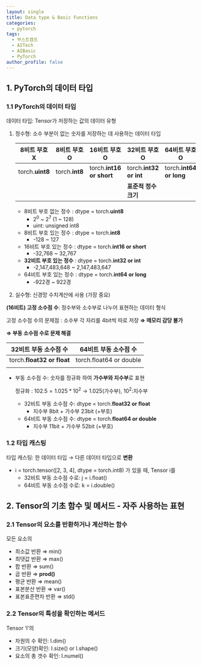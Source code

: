 ```yaml
---
layout: single
title: Data type & Basic Functions
categories:
  - pytorch
tags:
  - 부스트캠프
  - AITech
  - AIBasic
  - PyTorch
author_profile: false
---
```

## 1. PyTorch의 데이터 타입

### 1.1 PyTorch의 데이터 타입

데이터 타입: Tensor가 저장하는 값의 데이터 유형

1. 정수형: 소수 부분이 없는 숫자를 저장하는 데 사용하는 데이터 타입
    
    | 8비트 부호 X | 8비트 부호 O | 16비트 부호 O | **32비트 부호 O** | 64비트 부호 O |
    |------------|------------|------------|------------|------------|
    | torch.**uint8** | torch.**int8** | torch.**int16 or short** | torch.**int32 or int** | torch.**int64 or long** |
    |            |            |              | **표준적 정수 크기** |             |

    - 8비트 부호 없는 정수 : dtype = torch.**uint8**
        - $2^0$ ~ $2^7$ (1 ~ 128)
        - uint: unsigned int8
    - 8비트 부호 있는 정수 : dtype = torch.**int8**
        - -128 ~ 127
    - 16비트 부호 있는 정수 : dtype = torch.**int16 or short**
        - -32,768 ~ 32,767
    - **32비트 부호 있는 정수** : dtype = torch.**int32 or int**
        - -2,147,483,648 ~ 2,147,483,647
    - 64비트 부호 있는 정수 : dtype = torch.**int64 or long**
        - -922경 ~ 922경
2. 실수형: 신경망 수치계산에 사용 (가장 중요)

**(16비트) 고정 소수점 수**: 정수부와 소수부로 나누어 표현하는 데이터 형식

고정 소수점 수의 문제점 : 소수부 각 자리를 4bit씩 따로 저장 **⇒ 메모리 감당 불가**

**⇒ 부동 소수점 수로 문제 해결**

| 32비트 부동 소수점 수 | 64비트 부동 소수점 수 |
| --- | --- |
| torch.**float32 or float** | torch.float64 or double |
|    |     |

- 부동 소수점 수: 숫자를 정규화 하여 **가수부와 지수부**로 표현
    
    정규화 : $102.5 = 1.025 * 10^2$ → $1.025$(가수부), $10^2$:지수부
    
    - 32비트 부동 소수점 수: dtype = torch.**float32 or float**
        - 지수부 8bit + 가수부 23bit (+부호)
    - 64비트 부동 소수점 수: dtype = torch.**float64 or double**
        - 지수부 11bit + 가수부 52bit (+부호)
        

### 1.2 타입 캐스팅

타입 캐스팅: 한 데이터 타입 → 다른 데이터 타입으로 **변환**

- i = torch.tensor([2, 3, 4], dtype = torch.int8) 가 있을 때, Tensor i를
    - 32비트 부동 소수점 수로: j = i.float()
    - 64비트 부동 소수점 수로: k = i.double()

## 2. Tensor의 기초 함수 및 메서드  - 자주 사용하는 표현

### 2.1 Tensor의 요소를 반환하거나 계산하는 함수

모든 요소의

- 최소값 반환 ⇒ min()
- 최댓값 반환 ⇒ max()
- 합 반환 ⇒ sum()
- 곱 반환 ⇒ **prod()**
- 평균 반환 ⇒ mean()
- 표본분산 반환 ⇒ var()
- 표본표준편차 반환 ⇒ std()

### 2.2 Tensor의 특성을 확인하는 메서드

Tensor ‘I’의

- 차원의 수 확인: I.dim()
- 크기(모양)확인: I.size() or I.shape()
- 요소의 총 갯수 확인: I.numel()